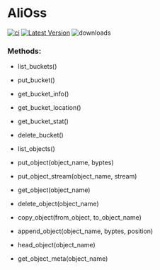 # AliOss &emsp;

[![ci](https://github.com/rust-china/ali-oss/workflows/Rust/badge.svg)](https://github.com/rust-china/ali-oss/actions)
[![Latest Version]][crates.io]
![downloads](https://img.shields.io/crates/d/ali-oss.svg?style=flat-square)

[Latest Version]: https://img.shields.io/crates/v/ali-oss.svg
[crates.io]: https://crates.io/crates/ali-oss

### Methods:

- list_buckets()
- put_bucket()
- get_bucket_info()
- get_bucket_location()
- get_bucket_stat()
- delete_bucket()

- list_objects()
- put_object(object_name, byptes)
- put_object_stream(object_name, stream)
- get_object(object_name)
- delete_object(object_name)
- copy_object(from_object, to_object_name)
- append_object(object_name, byptes, position)
- head_object(object_name)
- get_object_meta(object_name)
